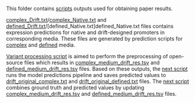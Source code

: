 This folder contains [scripts](../../scripts/) outputs used for obtaining paper results. 

[complex_Drift.txt](complex_Drift.txt)/[complex_Native.txt](complex_Native.txt) and [defined_Drift.txt](defined_Drift.txt)/[defined_Native.txt]defined_Native.txt files contains expression predictions for native and drift-designed promoters in corresponding media. These files are generated by prediction scripts for [complex](../../scripts/paper/run_complex_base_model_300_predict2022.sh) and [defined](../../scripts/paper/run_defined_base_model_150_predict2022.sh) media.

[Variant processing script](../../scripts/paper/variants/make_variants_file.py) is aimed to perform the preprocessing of open-source files which results in [complex_medium_drift_res.tsv](complex_medium_drift_res.tsv) and [defined_medium_drift_res.tsv](defined_medium_drift_res.tsv) files. Based on these outputs, the [next script](../../scripts/paper/variants/run_defined_and_complex_predict_variants.sh) runs the model predictions pipeline and saves predicted values to [drift_original_complex.txt](drift_original_complex.txt) and [drift_original_defined.txt](drift_original_defined.txt) files. The [next script](../../scripts/paper/variants/make_full_variants_file.py) combines ground truth and predicted values by updating [complex_medium_drift_res.tsv](complex_medium_drift_res.tsv) and [defined_medium_drift_res.tsv](defined_medium_drift_res.tsv) files.
